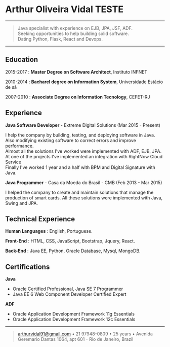 Arthur Oliveira Vidal TESTE
============

----

>  Java specialist with experience on EJB, JPA, JSF, ADF.    
   Seeking opportunities to help building solid software.    
   Dating Python, Flask, React and Devops.

----

Education
---------

2015-2017
:   **Master Degree on Software Architect**, Instituto INFNET

2010-2014
:   **Bacharel degree on Information System**, Universidade Estácio de sá

2007-2010
:   **Associate Degree on Information Tecnology**, CEFET-RJ


Experience
----------

**Java Software Developer** - Extreme Digital Solutions (Mar 2015 - Present)

I help the company by building, testing, and deploying software in Java.    
Also modifying existing software to correct errors and improve performance.    
Almost all the solutions I've worked were implemented with ADF, EJB, JPA.    
At one of the projects I've implemented an integration with RightNow Cloud Service    
Finally I've worked 1 year and a half with BPM and Digital Signature with Java.        
        
**Java Programmer** - Casa da Moeda do Brasil - CMB (Feb 2013 - Mar 2015)

I helped the company to create and maintain solutions that manage the production of smart cards.
All these solutions were implemented with Java, Swing and JPA.

Technical Experience
--------------------

**Human Languages** : English, Portuguese.    

**Front-End** :   HTML, CSS, JavaScript, Bootstrap, Jquery, React.    

**Back-End** :   Java EE, Python, Oracle Database, Mysql, MongoDB.


Certifications
----------------------------------------

**Java**

* Oracle Certified Professional, Java SE 7 Programmer
* Java EE 6 Web Component Developer Certified Expert

**ADF**

* Oracle Application Development Framework 11g Essentials
* Oracle Application Development Framework 12c Essentials

----

> arthurvidal91@gmail.com • 21 97948-0809 • 25 years •
> Avenida Geremario Dantas 1064, apt 601 - Rio de Janeiro, Brazil
